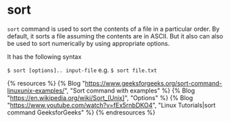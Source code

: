 # sort

`sort` command is used to sort the contents of a file in a particular order. By default, it sorts a file assuming the contents are in ASCII. But it also can also be used to sort numerically by using appropriate options.

It has the following syntax

`$ sort [options].. input-file` e.g. `$ sort file.txt`

{% resources %}
  {% Blog "https://www.geeksforgeeks.org/sort-command-linuxunix-examples/", "Sort command with examples" %}
  {% Blog "https://en.wikipedia.org/wiki/Sort_(Unix)", "Options" %}
  {% Blog "https://www.youtube.com/watch?v=fEx5rnbDKO4", "Linux Tutorials|sort command GeeksforGeeks" %}
{% endresources %}

